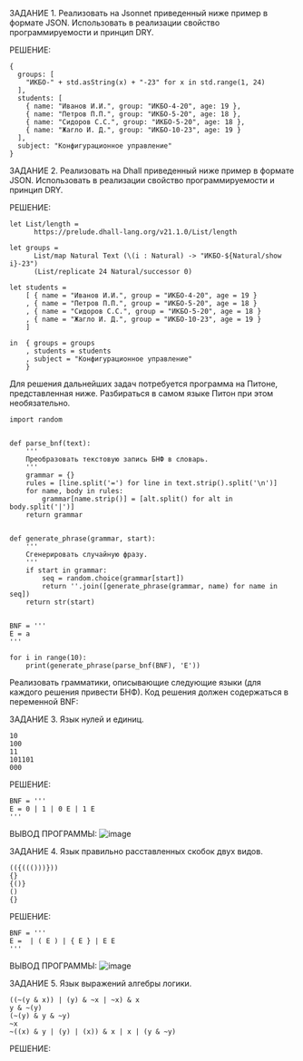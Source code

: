 ЗАДАНИЕ 1. Реализовать на Jsonnet приведенный ниже пример в формате JSON. Использовать в реализации свойство программируемости и принцип DRY.

  РЕШЕНИЕ:
  ~~~
  {
    groups: [
      "ИКБО-" + std.asString(x) + "-23" for x in std.range(1, 24)
    ],
    students: [
      { name: "Иванов И.И.", group: "ИКБО-4-20", age: 19 },
      { name: "Петров П.П.", group: "ИКБО-5-20", age: 18 },
      { name: "Сидоров С.С.", group: "ИКБО-5-20", age: 18 },
      { name: "Жагло И. Д.", group: "ИКБО-10-23", age: 19 }
    ],
    subject: "Конфигурационное управление"
  }
  ~~~


ЗАДАНИЕ 2. Реализовать на Dhall приведенный ниже пример в формате JSON. Использовать в реализации свойство программируемости и принцип DRY.

  РЕШЕНИЕ:
  ~~~
  let List/length =
        https://prelude.dhall-lang.org/v21.1.0/List/length

  let groups =
        List/map Natural Text (\(i : Natural) -> "ИКБО-${Natural/show i}-23")
        (List/replicate 24 Natural/successor 0)
  
  let students =
      [ { name = "Иванов И.И.", group = "ИКБО-4-20", age = 19 }
      , { name = "Петров П.П.", group = "ИКБО-5-20", age = 18 }
      , { name = "Сидоров С.С.", group = "ИКБО-5-20", age = 18 }
      , { name = "Жагло И. Д.", group = "ИКБО-10-23", age = 19 }
      ]
  
  in  { groups = groups
      , students = students
      , subject = "Конфигурационное управление"
      }
  ~~~


Для решения дальнейших задач потребуется программа на Питоне, представленная ниже. Разбираться в самом языке Питон при этом необязательно.

~~~
import random


def parse_bnf(text):
    '''
    Преобразовать текстовую запись БНФ в словарь.
    '''
    grammar = {}
    rules = [line.split('=') for line in text.strip().split('\n')]
    for name, body in rules:
        grammar[name.strip()] = [alt.split() for alt in body.split('|')]
    return grammar


def generate_phrase(grammar, start):
    '''
    Сгенерировать случайную фразу.
    '''
    if start in grammar:
        seq = random.choice(grammar[start])
        return ''.join([generate_phrase(grammar, name) for name in seq])
    return str(start)


BNF = '''
E = a
'''

for i in range(10):
    print(generate_phrase(parse_bnf(BNF), 'E'))
~~~   

Реализовать грамматики, описывающие следующие языки (для каждого решения привести БНФ). Код решения должен содержаться в переменной BNF:

ЗАДАНИЕ 3. Язык нулей и единиц.
~~~
10
100
11
101101
000
~~~
  РЕШЕНИЕ:
  ~~~
  BNF = '''
  E = 0 | 1 | 0 E | 1 E
  '''
  ~~~
  ВЫВОД ПРОГРАММЫ:
  ![image](https://github.com/user-attachments/assets/c6e7c985-f774-4dde-9de3-6a8e9477c56d)


ЗАДАНИЕ 4. Язык правильно расставленных скобок двух видов.
~~~
(({((()))}))
{}
{()}
()
{}
~~~
  РЕШЕНИЕ:
  ~~~
  BNF = '''
  E =  | ( E ) | { E } | E E
  '''
  ~~~
  ВЫВОД ПРОГРАММЫ:
  ![image](https://github.com/user-attachments/assets/5a9bb6fa-1b92-419d-96dc-fd71322ffca3)


ЗАДАНИЕ 5. Язык выражений алгебры логики.
~~~
((~(y & x)) | (y) & ~x | ~x) & x
y & ~(y)
(~(y) & y & ~y)
~x
~((x) & y | (y) | (x)) & x | x | (y & ~y)
~~~
  РЕШЕНИЕ:
  
